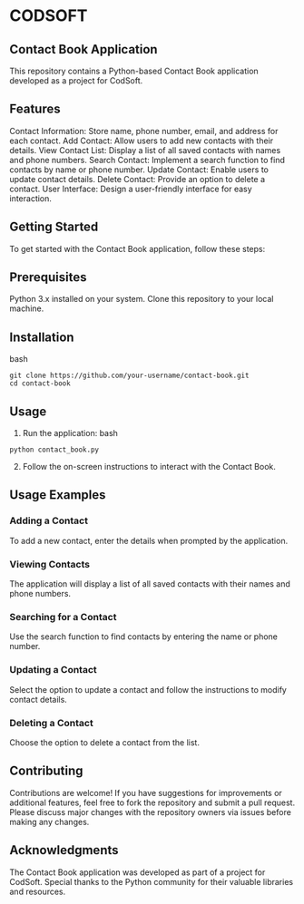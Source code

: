 # CODSOFT
## Contact Book Application
This repository contains a Python-based Contact Book application developed as a project for CodSoft.

## Features
Contact Information: Store name, phone number, email, and address for each contact.
Add Contact: Allow users to add new contacts with their details.
View Contact List: Display a list of all saved contacts with names and phone numbers.
Search Contact: Implement a search function to find contacts by name or phone number.
Update Contact: Enable users to update contact details.
Delete Contact: Provide an option to delete a contact.
User Interface: Design a user-friendly interface for easy interaction.

## Getting Started
To get started with the Contact Book application, follow these steps:

## Prerequisites
Python 3.x installed on your system.
Clone this repository to your local machine.

## Installation
bash
```
git clone https://github.com/your-username/contact-book.git 
cd contact-book
```
## Usage
1. Run the application:
bash
```
python contact_book.py
```
2. Follow the on-screen instructions to interact with the Contact Book.

## Usage Examples
### Adding a Contact
To add a new contact, enter the details when prompted by the application.

### Viewing Contacts
The application will display a list of all saved contacts with their names and phone numbers.

### Searching for a Contact
Use the search function to find contacts by entering the name or phone number.

### Updating a Contact
Select the option to update a contact and follow the instructions to modify contact details.

### Deleting a Contact
Choose the option to delete a contact from the list.

## Contributing
Contributions are welcome! If you have suggestions for improvements or additional features, feel free to fork the repository and submit a pull request. Please discuss major changes with the repository owners via issues before making any changes.

## Acknowledgments
The Contact Book application was developed as part of a project for CodSoft.
Special thanks to the Python community for their valuable libraries and resources.


